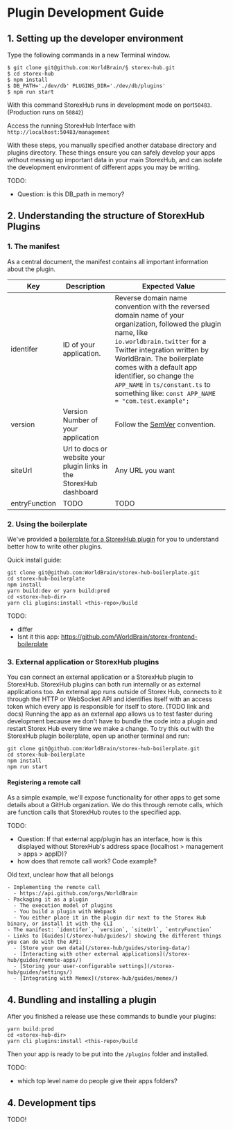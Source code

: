 # Plugin Development Guide

## 1. Setting up the developer environment

Type the following commands in a new Terminal window.

```
$ git clone git@github.com:WorldBrain/§ storex-hub.git
$ cd storex-hub
$ npm install
$ DB_PATH='./dev/db' PLUGINS_DIR='./dev/db/plugins' 
$ npm run start
```

With this command StorexHub runs in development mode on port`50483`. (Production runs on `50842`)

Access the running StorexHub Interface with 
`http://localhost:50483/management`

With these steps, you manually specified another database directory and plugins directory. These things ensure you can safely develop your apps without messing up important data in your main StorexHub, and can isolate the development environment of different apps you may be writing.

TODO:
- Question: is this DB_path in memory?


## 2. Understanding the structure of StorexHub Plugins

### 1. The manifest
As a central document, the manifest contains all important information about the plugin. 

|  Key |  Description | Expected Value  |
|---|---|---|
|  identifer | ID of your application.  | Reverse domain name convention with the reversed domain name of your organization, followed the plugin name, like `io.worldbrain.twitter` for a Twitter integration written by WorldBrain. The boilerplate comes with a default app identifier, so change the `APP_NAME` in `ts/constant.ts` to something like: `const APP_NAME = "com.test.example";`
|  version | Version Number of your application  |  Follow the [SemVer](https://semver.org/) convention. |
|  siteUrl |  Url to docs or website your plugin links in the StorexHub dashboard | Any URL you want |
|  entryFunction | TODO  |  TODO |


### 2. Using the boilerplate

We've provided a [boilerplate for a StorexHub plugin](https://github.com/WorldBrain/storex-hub-boilerplate) for you to understand better how to write other plugins. 

Quick install guide: 

```
git clone git@github.com:WorldBrain/storex-hub-boilerplate.git
cd storex-hub-boilerplate
npm install
yarn build:dev or yarn build:prod
cd <storex-hub-dir>
yarn cli plugins:install <this-repo>/build
```

TODO:
- differ
- Isnt it this app: https://github.com/WorldBrain/storex-frontend-boilerplate


### 3. External application or StorexHub plugins

You can connect an external application or a StorexHub plugin to StorexHub. StorexHub plugins can both run internally or as external applications too. 
An external app runs outside of Storex Hub, connects to it through the HTTP or WebSocket API and identifies itself with an access token which every app is responsible for itself to store. (TODO link and docs)
Running the app as an external app allows us to test faster during development because we don't have to bundle the code into a plugin and restart Storex Hub every time we make a change. To try this out with the StorexHub plugin boilerplate, open up another terminal and run:

```
git clone git@github.com:WorldBrain/storex-hub-boilerplate.git
cd storex-hub-boilerplate
npm install
npm run start
```

#### Registering a remote call

As a simple example, we'll expose functionality for other apps to get some details about a GitHub organization. We do this through remote calls, which are function calls that StorexHub routes to the specified app.

TODO: 
- Question: If that external app/plugin has an interface, how is this displayed without StorexHub's address space (localhost > management > apps > appID)?
- how does that remote call work? Code example?

Old text, unclear how that all belongs
```
- Implementing the remote call
  - https://api.github.com/orgs/WorldBrain
- Packaging it as a plugin
  - The execution model of plugins
  - You build a plugin with Webpack
  - You either place it in the plugin dir next to the Storex Hub binary, or install it with the CLI
- The manifest: `identifer`, `version`, `siteUrl`, `entryFunction`
- Links to [Guides](/storex-hub/guides/) showing the different things you can do with the API:
  - [Store your own data](/storex-hub/guides/storing-data/)
  - [Interacting with other external applications](/storex-hub/guides/remote-apps/)
  - [Storing your user-configurable settings](/storex-hub/guides/settings/)
  - [Integrating with Memex](/storex-hub/guides/memex/)
 ```


## 4. Bundling and installing a plugin

After you finished a release use these commands to bundle your plugins:

```
yarn build:prod
cd <storex-hub-dir>
yarn cli plugins:install <this-repo>/build
```

Then your app is ready to be put into the `/plugins` folder and installed. 

TODO: 
- which top level name do people give their apps folders?


## 4. Development tips

TODO!